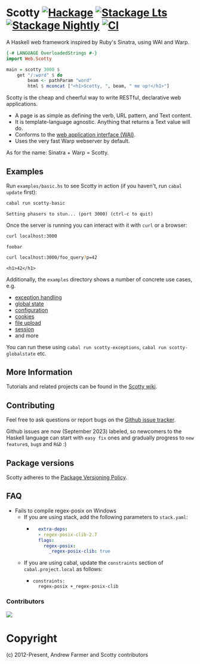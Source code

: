 # Scotty [![Hackage](http://img.shields.io/hackage/v/scotty.svg)](https://hackage.haskell.org/package/scotty) [![Stackage Lts](http://stackage.org/package/scotty/badge/lts)](http://stackage.org/lts/package/scotty) [![Stackage Nightly](http://stackage.org/package/scotty/badge/nightly)](http://stackage.org/nightly/package/scotty) [![CI](https://github.com/scotty-web/scotty/actions/workflows/haskell-ci.yml/badge.svg)](https://github.com/scotty-web/scotty/actions/workflows/haskell-ci.yml)

A Haskell web framework inspired by Ruby's Sinatra, using WAI and Warp.

```haskell
{-# LANGUAGE OverloadedStrings #-}
import Web.Scotty

main = scotty 3000 $
    get "/:word" $ do
        beam <- pathParam "word"
        html $ mconcat ["<h1>Scotty, ", beam, " me up!</h1>"]
```

Scotty is the cheap and cheerful way to write RESTful, declarative web applications.

* A page is as simple as defining the verb, URL pattern, and Text content.
* It is template-language agnostic. Anything that returns a Text value will do.
* Conforms to the [web application interface (WAI)](https://github.com/yesodweb/wai/).
* Uses the very fast Warp webserver by default.

As for the name: Sinatra + Warp = Scotty.

## Examples

Run `examples/basic.hs` to see Scotty in action (if you haven't, run `cabal update` first):

```bash
cabal run scotty-basic
```

`Setting phasers to stun... (port 3000) (ctrl-c to quit)`

Once the server is running you can interact with it with `curl` or a browser:

```bash
curl localhost:3000
```

`foobar`

```bash
curl localhost:3000/foo_query?p=42
```

`<h1>42</h1>`

Additionally, the `examples` directory shows a number of concrete use cases, e.g. 

* [exception handling](./examples/exceptions.hs)
* [global state](./examples/globalstate.hs)
* [configuration](./examples/reader.hs)
* [cookies](./examples/cookies.hs)
* [file upload](./examples/upload.hs)
* [session](./examples/session.hs)
* and more

You can run these using `cabal run scotty-exceptions`, `cabal run scotty-globalstate` etc.

## More Information

Tutorials and related projects can be found in the [Scotty wiki](https://github.com/scotty-web/scotty/wiki).

## Contributing

Feel free to ask questions or report bugs on the [Github issue tracker](https://github.com/scotty-web/scotty/issues/).

Github issues are now (September 2023) labeled, so newcomers to the Haskell language can start with `easy fix` ones and gradually progress to `new feature`s, `bug`s and `R&D` :)

## Package versions

Scotty adheres to the [Package Versioning Policy](https://pvp.haskell.org/).


## FAQ

* Fails to compile regex-posix on Windows
    * If you are using stack, add the following parameters to `stack.yaml`:
        * ```yaml
            extra-deps:
            - regex-posix-clib-2.7
            flags:
              regex-posix:
                _regex-posix-clib: true
          ```
    * If you are using cabal, update the `constraints` section of `cabal.project.local` as follows:
        * ```
          constraints:
            regex-posix +_regex-posix-clib 
          ```

### Contributors

<a href="https://github.com/scotty-web/scotty/graphs/contributors">
  <img src="https://contrib.rocks/image?repo=scotty-web/scotty" />
</a>


# Copyright 
(c) 2012-Present, Andrew Farmer and Scotty contributors
